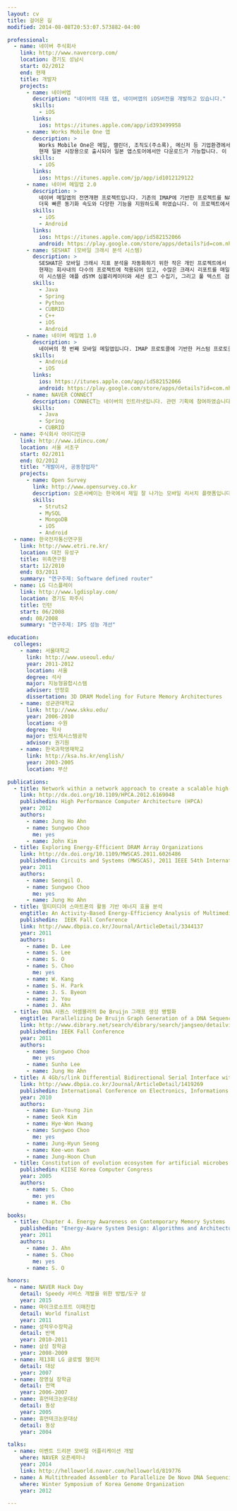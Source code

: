 ```yaml
---
layout: cv
title: 걸어온 길
modified: 2014-08-08T20:53:07.573882-04:00

professional:
  - name: 네이버 주식회사
    link: http://www.navercorp.com/
    location: 경기도 성남시
    start: 02/2012
    end: 현재
    title: 개발자
    projects:
      - name: 네이버앱
        description: "네이버의 대표 앱, 네이버앱의 iOS버전을 개발하고 있습니다."
        skills:
          - iOS
        links:
          ios: https://itunes.apple.com/app/id393499958
      - name: Works Mobile One 앱
        description: >
          Works Mobile One은 메일, 캘린더, 조직도(주소록), 메신저 등 기업환경에서 필요로 하는 기능들을 하나의 앱으로 제공하는 솔루션입니다.
          현재 일본 시장용으로 출시되어 일본 앱스토어에서만 다운로드가 가능합니다. 이 앱의 메일 부분과 프로젝트 셋팅, 빌드 관리 등을 수행했습니다.
        skills:
          - iOS
        links:
          ios: https://itunes.apple.com/jp/app/id1012129122
      - name: 네이버 메일앱 2.0
        description: >
          네이버 메일앱의 전면개편 프로젝트입니다. 기존의 IMAP에 기반한 프로젝트를 NAVER에서 정의한 별도의 HTTP기반의 프로토콜로 바꿔서
          더욱 빠른 동기화 속도와 다양한 기능을 지원하도록 하였습니다. 이 프로젝트에서 저는 iOS버전의 개발에 크게 관여하였습니다.
        skills:
          - iOS
          - Android
        links:
          ios: https://itunes.apple.com/app/id582152066
          android: https://play.google.com/store/apps/details?id=com.nhn.android.mail
      - name: SESHAT (모바일 크래시 분석 시스템)
        description: >
          SESHAT은 모바일 크래시 지표 분석을 자동화하기 위한 작은 개인 프로젝트에서 시작되었습니다.
          현재는 회사내의 다수의 프로젝트에 적용되어 있고, 수많은 크래시 리포트를 매일 수집하고 있습니다.
          이 시스템은 애플 dSYM 심볼리케이터와 세션 로그 수집기, 그리고 풀 텍스트 검색을 지원합니다.
        skills:
          - Java
          - Spring
          - Python
          - CUBRID
          - C++
          - iOS
          - Android
      - name: 네이버 메일앱 1.0
        description: >
          네이버의 첫 번째 모바일 메일앱입니다. IMAP 프로토콜에 기반한 커스텀 프로토콜로 동작합니다.
        skills:
          - Android
          - iOS
        links:
          ios: https://itunes.apple.com/app/id582152066
          android: https://play.google.com/store/apps/details?id=com.nhn.android.mail
      - name: NAVER CONNECT
        description: CONNECT는 네이버의 인트라넷입니다. 관련 기획에 참여하였습니다.
        skills:
          - Java
          - Spring
          - CUBRID
  - name: 주식회사 아이디인큐
    link: http://www.idincu.com/
    location: 서울 서초구
    start: 02/2011
    end: 02/2012
    title: "개발이사, 공동창업자"
    projects:
      - name: Open Survey
        link: http://www.opensurvey.co.kr
        description: 오픈서베이는 한국에서 제일 잘 나가는 모바일 리서치 플랫폼입니다.
        skills:
          - Struts2
          - MySQL
          - MongoDB
          - iOS
          - Android
  - name: 한국전자통신연구원
    link: http://www.etri.re.kr/
    location: 대전 유성구
    title: 위촉연구원
    start: 12/2010
    end: 03/2011
    summary: "연구주제: Software defined router"
  - name: LG 디스플레이
    link: http://www.lgdisplay.com/
    location: 경기도 파주시
    title: 인턴
    start: 06/2008
    end: 08/2008
    summary: "연구주제: IPS 성능 개선"

education:
  colleges:
    - name: 서울대학교
      link: http://www.useoul.edu/
      year: 2011-2012
      location: 서울
      degree: 석사
      major: 지능형융합시스템
      adviser: 안정호
      dissertation: 3D DRAM Modeling for Future Memory Architectures
    - name: 성균관대학교
      link: http://www.skku.edu/
      year: 2006-2010
      location: 수원
      degree: 학사
      major: 반도체시스템공학
      advisor: 권기원
    - name: 한국과학영재학교
      link: http://ksa.hs.kr/english/
      year: 2003-2005
      location: 부산

publications:
  - title: Network within a network approach to create a scalable high-radix router microarchitecture
    link: http://dx.doi.org/10.1109/HPCA.2012.6169048
    publishedin: High Performance Computer Architecture (HPCA)
    year: 2012
    authors:
      - name: Jung Ho Ahn
      - name: Sungwoo Choo
        me: yes
      - name: John Kim
  - title: Exploring Energy-Efficient DRAM Array Organizations
    link: http://dx.doi.org/10.1109/MWSCAS.2011.6026486
    publishedin: Circuits and Systems (MWSCAS), 2011 IEEE 54th International Midwest Symposium on
    year: 2011
    authors:
      - name: Seongil O.
      - name: Sungwoo Choo
        me: yes
      - name: Jung Ho Ahn
  - title: 멀티미디어 스마트폰의 활동 기반 에너지 효율 분석
    engtitle: An Activity-Based Energy-Efficiency Analysis of Multimedia-Rich Smartphones
    publishedin:  IEEK Fall Conference
    link: http://www.dbpia.co.kr/Journal/ArticleDetail/3344137
    year: 2011
    authors:
      - name: D. Lee
      - name: S. Lee
      - name: S. O
      - name: S. Choo
        me: yes
      - name: W. Kang
      - name: S. H. Park
      - name: J. S. Byeon
      - name: J. You
      - name: J. Ahn
  - title: DNA 시퀀스 어셈블러의 De Bruijn 그래프 생성 병렬화
    engtitle: Parallelizing De Bruijn Graph Generation of a DNA Sequence Assembler
    link: http://www.dibrary.net/search/dibrary/search/jangseo/detailview_jangseo.jsp?contents_id=CNTS-00053310464
    publishedin: IEEK Fall Conference
    year: 2011
    authors:
      - name: Sungwoo Choo
        me: yes
      - name: Sunho Lee
      - name: Jung Ho Ahn
  - title: A 4Gb/s/link Differential Bidirectional Serial Interface with Self Diagnosis
    link: http://www.dbpia.co.kr/Journal/ArticleDetail/1419269
    publishedin: International Conference on Electronics, Informations and Commumications (ICEIC)
    year: 2010
    authors:
      - name: Eun-Young Jin
      - name: Seok Kim
      - name: Hye-Won Hwang
      - name: Sungwoo Choo
        me: yes
      - name: Jung-Hyun Seong
      - name: Kee-won Kwon
      - name: Jung-Hoon Chun
  - title: Constitution of evolution ecosystem for artificial microbes and its applications
    publishedin: KIISE Korea Computer Congress
    year: 2005
    authors:
      - name: S. Choo
        me: yes
      - name: H. Cho

books:
  - title: Chapter 4. Energy Awareness on Contemporary Memory Systems
    publishedin: "Energy-Aware System Design: Algorithms and Architectures, Springer"
    year: 2011
    authors:
      - name: J. Ahn
      - name: S. Choo
        me: yes
      - name: S. O

honors:
  - name: NAVER Hack Day
    detail: Speedy 서비스 개발을 위한 방법/도구 상
    year: 2015
  - name: 마이크로소프트 이매진컵
    detail: World finalist
    year: 2011
  - name: 성적우수장학금
    detail: 반액
    year: 2010-2011
  - name: 삼성 장학금
    year: 2008-2009
  - name: 제13회 LG 글로벌 챌린저
    detail: 대상
    year: 2007
  - name: 장영실 장학금
    detail: 전액
    year: 2006-2007
  - name: 휴먼테크논문대상
    detail: 동상
    year: 2005
  - name: 휴먼테크논문대상
    detail: 동상
    year: 2004

talks:
  - name: 이벤트 드리븐 모바일 어플리케이션 개발
    where: NAVER 오픈세미나
    year: 2014
    link: http://helloworld.naver.com/helloworld/819776
  - name: A Multithreaded Assembler to Parallelize De Novo DNA Sequencing
    where: Winter Symposium of Korea Genome Organization
    year: 2012

---
```

